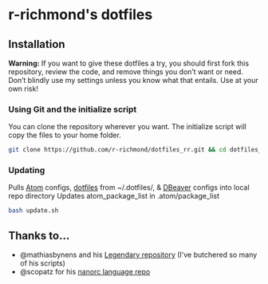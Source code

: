 # r-richmond's dotfiles

## Installation

**Warning:** If you want to give these dotfiles a try, you should first fork this repository, review the code, and remove things you don’t want or need. Don’t blindly use my settings unless you know what that entails. Use at your own risk!

### Using Git and the initialize script

You can clone the repository wherever you want. The initialize script will copy the files to your home folder.

```bash
git clone https://github.com/r-richmond/dotfiles_rr.git && cd dotfiles_rr && bash initialize.sh
```

### Updating
Pulls [Atom](https://atom.io/) configs, [dotfiles](https://dotfiles.github.io/) from ~/.dotfiles/, & [DBeaver](http://dbeaver.jkiss.org/) configs into local repo directory
Updates atom_package_list in .atom/package_list
```bash
bash update.sh
```

## Thanks to…

* @mathiasbynens and his [Legendary repository](https://github.com/mathiasbynens/dotfiles) (I've butchered so many of his scripts)
* @scopatz for his [nanorc language repo](https://github.com/scopatz/nanorc)
